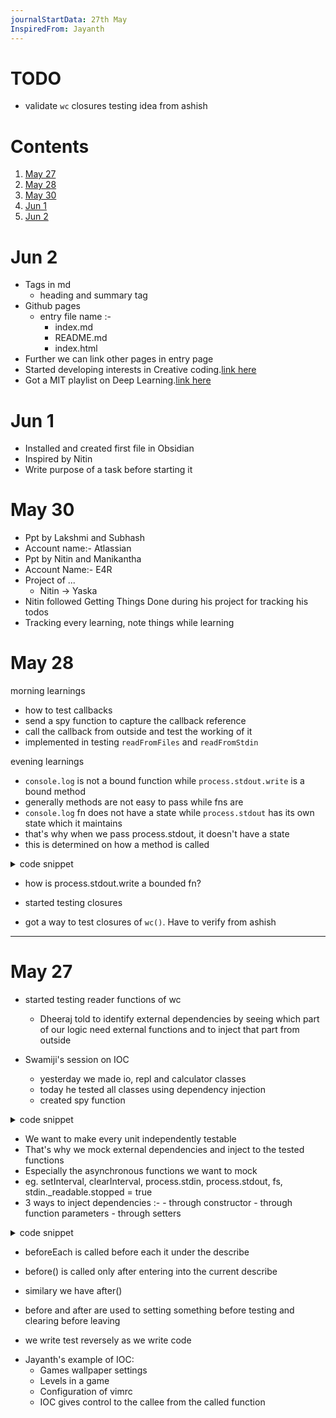 ```yaml
---
journalStartData: 27th May
InspiredFrom: Jayanth
---
```


# TODO

- validate `wc` closures testing idea from ashish

# Contents

1. [May 27](#may-27)
2. [May 28](#may-28)
3. [May 30](#may-30)
4. [Jun 1](#jun-1)
5. [Jun 2](#jun-2)

# Jun 2

- Tags in md
  - heading and summary tag
- Github pages
  - entry file name :-
    - index.md
    - README.md
    - index.html
- Further we can link other pages in entry page
- Started developing interests in Creative coding.[link here](https://youtube.com/playlist?list=PLUG_f-krxzVrRCOjGFwOuYj3QarVfPWXK)
- Got a MIT playlist on Deep Learning.[link here](https://youtube.com/playlist?list=PLUG_f-krxzVrRCOjGFwOuYj3QarVfPWXK)

# Jun 1

- Installed and created first file in Obsidian
- Inspired by Nitin
- Write purpose of a task before starting it

# May 30

- Ppt by Lakshmi and Subhash
- Account name:- Atlassian
- Ppt by Nitin and Manikantha
- Account Name:- E4R
- Project of ...
  - Nitin -> Yaska
- Nitin followed Getting Things Done during his project for tracking his todos
- Tracking every learning, note things while learning

# May 28

morning learnings

- how to test callbacks
- send a spy function to capture the callback reference
- call the callback from outside and test the working of it
- implemented in testing `readFromFiles` and `readFromStdin`

evening learnings

- `console.log` is not a bound function while `process.stdout.write` is a bound method
- generally methods are not easy to pass while fns are
- `console.log` fn does not have a state while `process.stdout` has its own state which it maintains
- that's why when we pass process.stdout, it doesn't have a state
- this is determined on how a method is called

<details>
<summary> code snippet </summary>
  
  ```js 
  const identity = (x) => x;
  const doSomething = (f) => f(identity);

  doSomething([1, 2, 3].map);
  ```

</details>

- how is process.stdout.write a bounded fn?

- started testing closures
- got a way to test closures of `wc()`. Have to verify from ashish

---

# May 27

- started testing reader functions of wc

  - Dheeraj told to identify external dependencies by seeing which part of our logic need external
    functions and to inject that part from outside

- Swamiji's session on IOC

  - yesterday we made io, repl and calculator classes
  - today he tested all classes using dependency injection
  - created spy function
<details>
  <summary>code snippet</summary>

```js
const createSpyFunction = () => {
  let callCount = 0;
  const fn = (...args) => {
    fn.calls = [...(fn.calls || []), ...args];
    callCount++;
  };

  fn.wasCalledOnce = (arg) => callCount === 1 && fn.calls[0] === arg;
  fn.wasCalledTwice = () => callCount === 2;
  return fn;
};
```

```js
const renderer = createSpyFunction();
const calc = new Calculator();
calc.render(renderer);
assert.ok(renderer.wasCalledOnce(0));
```
</details>

- We want to make every unit independently testable
- That's why we mock external dependencies and inject to the tested functions
- Especially the asynchronous functions we want to mock
- eg. setInterval, clearInterval, process.stdin, process.stdout, fs, stdin.\_readable.stopped = true
- 3 ways to inject dependencies :- - through constructor - through function parameters - through setters

<details>
  <summary>code snippet</summary>

```js
describe.skip;
describe.only; // node --test run-only
beforeEach(() => {
  const write = createSpyFunction();
});
```
</details>

- beforeEach is called before each it under the describe
- before() is called only after entering into the current describe
- similary we have after()
- before and after are used to setting something before testing and clearing before leaving

- we write test reversely as we write code

* Jayanth's example of IOC:
  - Games wallpaper settings
  - Levels in a game
  - Configuration of vimrc
  - IOC gives control to the callee from the called function

